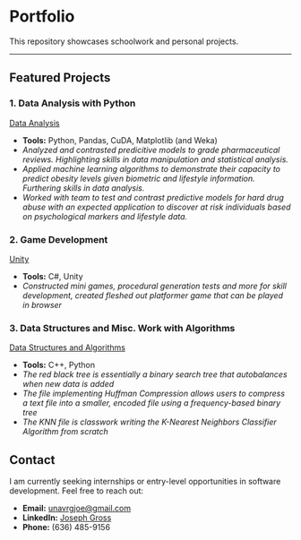 # **Portfolio**

This repository showcases schoolwork and personal projects.

---

## **Featured Projects**

### **1. Data Analysis with Python**

[Data Analysis](https://github.com/unavrgjoe/Portfolio/tree/main/Data%20Analysis)

- **Tools:** Python, Pandas, CuDA, Matplotlib (and Weka)
- _Analyzed and contrasted predicitive models to grade pharmaceutical reviews. Highlighting skills in data manipulation and statistical analysis._
- _Applied machine learning algorithms to demonstrate their capacity to predict obesity levels given biometric and lifestyle information. Furthering skills in data analysis._
- _Worked with team to test and contrast predictive models for hard drug abuse with an expected application to discover at risk individuals based on psychological markers and lifestyle data._

### **2. Game Development**

[Unity](Unity/)

- **Tools:** C#, Unity
- _Constructed mini games, procedural generation tests and more for skill development, created fleshed out platformer game that can be played in browser_

### **3. Data Structures and Misc. Work with Algorithms**

[Data Structures and Algorithms](https://github.com/unavrgjoe/Portfolio/tree/main/Data%20Stuctures%20and%20Misc.%20Projects)

- **Tools:** C++, Python
- _The red black tree is essentially a binary search tree that autobalances when new data is added_
- _The file implementing Huffman Compression allows users to compress a text file into a smaller, encoded file using a frequency-based binary tree_
- _The KNN file is classwork writing the K-Nearest Neighbors Classifier Algorithm from scratch_

## **Contact**

I am currently seeking internships or entry-level opportunities in software development. Feel free to reach out:

- **Email:** [unavrgjoe@gmail.com](mailto:unavrgjoe@gmail.com)
- **LinkedIn:** [Joseph Gross](www.linkedin.com/in/joseph-gross-a5a07a347)
- **Phone:** (636) 485-9156
